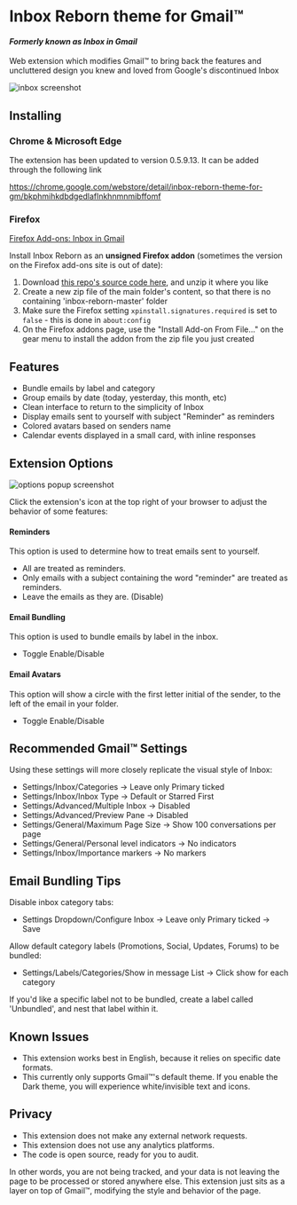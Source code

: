 # Inbox Reborn theme for Gmail™
#### *Formerly known as Inbox in Gmail*

Web extension which modifies Gmail™ to bring back the features and uncluttered design you knew and loved from Google's discontinued Inbox

![inbox screenshot](https://github.com/team-inbox/inbox-reborn/blob/master/screenshots/inbox%20v0.4.8-3.png?raw=true)

## Installing

### Chrome & Microsoft Edge 

The extension has been updated to version 0.5.9.13. It can be added through the following link

https://chrome.google.com/webstore/detail/inbox-reborn-theme-for-gm/bkphmihkdbdgedlaflnkhnmnmibffomf


### Firefox

[Firefox Add-ons: Inbox in Gmail](https://addons.mozilla.org/firefox/addon/inbox-in-gmail)

Install Inbox Reborn as an **unsigned Firefox addon** (sometimes the version on the Firefox add-ons site is out of date):
1. Download [this repo's source code here](https://github.com/team-inbox/inbox-reborn/archive/master.zip), and unzip it where you like
2. Create a new zip file of the main folder's content, so that there is no containing 'inbox-reborn-master' folder
3. Make sure the Firefox setting `xpinstall.signatures.required` is set to `false` - this is done in `about:config`
4. On the Firefox addons page, use the "Install Add-on From File..." on the gear menu to install the addon from the zip file you just created


## Features

- Bundle emails by label and category
- Group emails by date (today, yesterday, this month, etc)
- Clean interface to return to the simplicity of Inbox
- Display emails sent to yourself with subject "Reminder" as reminders
- Colored avatars based on senders name
- Calendar events displayed in a small card, with inline responses


## Extension Options

![options popup screenshot](https://github.com/team-inbox/inbox-reborn/blob/master/screenshots/options%20v0.4.8-2.png?raw=true)

Click the extension's icon at the top right of your browser to adjust the behavior of some features:

#### Reminders
This option is used to determine how to treat emails sent to yourself.

- All are treated as reminders. 
- Only emails with a subject containing the word "reminder" are treated as reminders. 
- Leave the emails as they are. (Disable)

#### Email Bundling
This option is used to bundle emails by label in the inbox.

- Toggle Enable/Disable

#### Email Avatars
This option will show a circle with the first letter initial of the sender, to the left of the email in your folder.
- Toggle Enable/Disable


## Recommended Gmail™ Settings

Using these settings will more closely replicate the visual style of Inbox:

- Settings/Inbox/Categories -> Leave only Primary ticked
- Settings/Inbox/Inbox Type -> Default or Starred First
- Settings/Advanced/Multiple Inbox -> Disabled
- Settings/Advanced/Preview Pane -> Disabled
- Settings/General/Maximum Page Size -> Show 100 conversations per page
- Settings/General/Personal level indicators -> No indicators
- Settings/Inbox/Importance markers -> No markers


## Email Bundling Tips

Disable inbox category tabs:
- Settings Dropdown/Configure Inbox -> Leave only Primary ticked -> Save

Allow default category labels (Promotions, Social, Updates, Forums) to be bundled:
- Settings/Labels/Categories/Show in message List -> Click show for each category

If you'd like a specific label not to be bundled, create a label called 'Unbundled', and nest that label within it.


## Known Issues

- This extension works best in English, because it relies on specific date formats.
- This currently only supports Gmail™'s default theme. If you enable the Dark theme, you will experience white/invisible text and icons.


## Privacy

- This extension does not make any external network requests.
- This extension does not use any analytics platforms.
- The code is open source, ready for you to audit.

In other words, you are not being tracked, and your data is not leaving the page to be processed or stored anywhere else. This extension just sits as a layer on top of Gmail™, modifying the style and behavior of the page.
